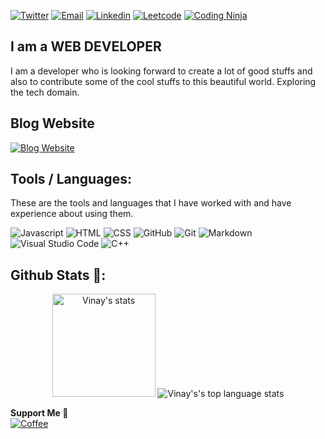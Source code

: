 <a href="https://twitter.com/harvi2001"><img alt="Twitter" src="https://img.shields.io/badge/Twitter-Twitter%20Link-blue?style=flat-square&logo=twitter"></a>
<a href="mailto:technicalharvi@gmail.com"><img alt="Email" src="https://img.shields.io/badge/Email-Mail%20Me-brightgreen?style=flat-square&logo=gmail"></a>
<a href="https://www.linkedin.com/in/vinay-pratap-singh-4b265a212/"><img alt="Linkedin" src="https://img.shields.io/badge/Linkedin-Connect%20Me-red?style=flat-square&logo=linkedin"></a>
<a href="https://leetcode.com/itsharvihere/"><img alt="Leetcode" src="https://img.shields.io/badge/Leetcode-Coding%20Stats-orange?style=flat-square&logo=leetcode"></a>
<a href="https://www.codingninjas.com/codestudio/profile/faa1e6c7-84aa-472e-8eb4-981497cfb398"><img alt="Coding Ninja" src="https://img.shields.io/badge/Coding%20Ninjas-Profile-yellow?style=flat-square&logo=codingninjas"></a>

## I am a **WEB DEVELOPER** ##
I am a developer who is looking forward to create a lot of good stuffs and also to contribute some of the cool stuffs to this beautiful world. Exploring the tech domain.

## **Blog Website** ##
<a href="https://itsharvihere.hashnode.dev/"><img alt="Blog Website" src="https://img.shields.io/badge/Blog-Visit%20It-yellow?style=flat-square&logo=hashnode"></a>

 ## Tools / Languages:

These are the tools and languages that I have worked with and have experience about using them.

![Javascript](https://img.shields.io/badge/-Javascript-05122A?style=flat&logo=javascript)
![HTML](https://img.shields.io/badge/-HTML-05122A?style=flat&logo=HTML5)
![CSS](https://img.shields.io/badge/-CSS-05122A?style=flat&logo=CSS3)
![GitHub](https://img.shields.io/badge/-GitHub-05122A?style=flat&logo=github)
![Git](https://img.shields.io/badge/-Git-05122A?style=flat&logo=git)
![Markdown](https://img.shields.io/badge/-Markdown-05122A?style=flat&logo=markdown)
![Visual Studio Code](https://img.shields.io/badge/-Visual%20Studio%20Code-05122A?style=flat&logo=visual-studio-code&logoColor=007ACC)
![C++](https://img.shields.io/badge/-C++-05122A?style=flat&logo=c%2B%2B)

## Github Stats 📃:

<p align="center">
    <img height="165" src="https://github-readme-stats.vercel.app/api?username=Vinay-Pratap-Singh&count_private=true&include_all_commits=true&theme=tokyonight" alt="Vinay's stats" />
    <img src="https://github-readme-stats.vercel.app/api/top-langs/?username=Vinay-Pratap-Singh&layout=compact&theme=tokyonight" alt="Vinay's's top language stats" />
</p>

**Support Me 🌈** <br/>
<a href="https://www.buymeacoffee.com/itsharvihere"><img alt="Coffee" src="https://img.shields.io/badge/Coffee-Buy%20Me%20A%20Coffee-purple?style=for-the-badge&logo=buy-me-a-coffee&logoColor=cyan"></a>
